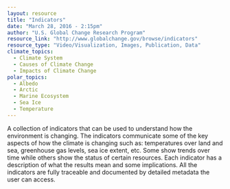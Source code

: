 ```yaml
---
layout: resource
title: "Indicators"
date: "March 28, 2016 - 2:15pm"
author: "U.S. Global Change Research Program"
resource_link: "http://www.globalchange.gov/browse/indicators"
resource_type: "Video/Visualization, Images, Publication, Data"
climate_topics:
  - Climate System
  - Causes of Climate Change
  - Impacts of Climate Change
polar_topics:
  - Albedo
  - Arctic
  - Marine Ecosystem
  - Sea Ice
  - Temperature
---
```


A collection of indicators that can be used to understand how the environment is changing. The indicators communicate some of the key aspects of how the climate is changing such as: temperatures over land and sea, greenhouse gas levels, sea ice extent, etc. Some show trends over time while others show the status of certain resources. Each indicator has a description of what the results mean and some implications. All the indicators are fully traceable and documented by detailed metadata the user can access.